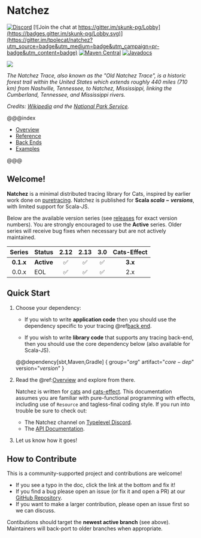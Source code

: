# Natchez

[![Discord](https://img.shields.io/discord/632277896739946517.svg?label=&logo=discord&logoColor=ffffff&color=404244&labelColor=6A7EC2)](https://discord.gg/CSh8u9yPMe)
[![Join the chat at https://gitter.im/skunk-pg/Lobby](https://badges.gitter.im/skunk-pg/Lobby.svg)](https://gitter.im/tpolecat/natchez?utm_source=badge&utm_medium=badge&utm_campaign=pr-badge&utm_content=badge)
[![Maven Central](https://img.shields.io/maven-central/v/org.tpolecat/natchez-core_2.13.svg)](https://maven-badges.herokuapp.com/maven-central/org.tpolecat/natchez-core_2.13)
[![Javadocs](https://javadoc.io/badge/org.tpolecat/natchez-core_2.13.svg)](https://javadoc.io/doc/org.tpolecat/skunk-core_2.12)

![](natchez.jpg)

_The Natchez Trace, also known as the "Old Natchez Trace", is a historic forest trail within the United States which extends roughly 440 miles (710 km) from Nashville, Tennessee, to Natchez, Mississippi, linking the Cumberland, Tennessee, and Mississippi rivers._

_Credits: [Wikipedia](https://en.wikipedia.org/wiki/Natchez_Trace) and the [National Park Service](https://www.nps.gov/natr/index.htm)._

@@@index

* [Overview](overview.md)
* [Reference](reference/index.md)
* [Back Ends](backends/index.md)
* [Examples](examples/index.md)

@@@

## Welcome!

**Natchez** is a minimal distributed tracing library for Cats, inspired by earlier work done on [puretracing](https://github.com/tabdulradi/puretracing). Natchez is published for **Scala $scala-versions$**, with limited support for Scala-JS.

Below are the available version series (see [releases](https://github.com/tpolecat/natchez/releases) for exact version numbers). You are strongly encouraged to use the **Active** series. Older series will receive bug fixes when necessary but are not actively maintained.

| Series    | Status     | 2.12 | 2.13 | 3.0 | Cats-Effect |
|:---------:|------------|:----:|:----:|:---:|:-----------:|
| **0.1.x** | **Active** | ✅   | ✅   | ✅   | **3.x**   |
| 0.0.x     | EOL        | ✅   | ✅   | ✅   | 2.x |

## Quick Start

1. Choose your dependency:

    - If you wish to write **application code** then you should use the dependency specific to your tracing @ref[back end](backends/index.md).

    - If you wish to write **library code** that supports any tracing back-end, then you should use the core dependency below (also available for Scala-JS).

    @@dependency[sbt,Maven,Gradle] {
      group="$org$"
      artifact="$core-dep$"
      version="$version$"
    }


2. Read the @ref:[Overview](overview.md) and explore from there.


    Natchez is written for [cats](http://typelevel.org/cats/) and [cats-effect](https://typelevel.org/cats-effect/). This documentation assumes you are familiar with pure-functional programming with effects, including use of `Resource` and tagless-final coding style. If you run into trouble be sure to check out:

    - The Natchez channel on [Typelevel Discord](https://sca.la/typeleveldiscord).
    - The [API Documentation](https://javadoc.io/doc/org.tpolecat/natchez-core_$scala.binary.version$/$version$/index.html).


3. Let us know how it goes!

## How to Contribute

This is a community-supported project and contributions are welcome!

- If you see a typo in the doc, click the link at the bottom and fix it!
- If you find a bug please open an issue (or fix it and open a PR) at our [GitHub Repository](https://github.com/tpolecat/natchez).
- If you want to make a larger contribution, please open an issue first so we can discuss.

Contibutions should target the **newest active branch** (see above). Maintainers will back-port to older branches when appropriate.
